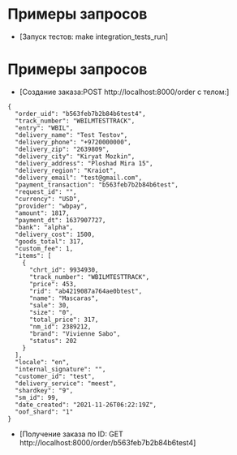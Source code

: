 # Примеры запросов <a name="start"></a>
* [Запуск тестов: make integration_tests_run]

# Примеры запросов <a name="examples"></a>


* [Создание заказа:POST http://localhost:8000/order c телом:]
```
{
  "order_uid": "b563feb7b2b84b6test4",
  "track_number": "WBILMTESTTRACK",
  "entry": "WBIL",
  "delivery_name": "Test Testov",
  "delivery_phone": "+9720000000",
  "delivery_zip": "2639809",
  "delivery_city": "Kiryat Mozkin",
  "delivery_address": "Ploshad Mira 15",
  "delivery_region": "Kraiot",
  "delivery_email": "test@gmail.com",
  "payment_transaction": "b563feb7b2b84b6test",
  "request_id": "",
  "currency": "USD",
  "provider": "wbpay",
  "amount": 1817,
  "payment_dt": 1637907727,
  "bank": "alpha",
  "delivery_cost": 1500,
  "goods_total": 317,
  "custom_fee": 1,
  "items": [
    {
      "chrt_id": 9934930,
      "track_number": "WBILMTESTTRACK",
      "price": 453,
      "rid": "ab4219087a764ae0btest",
      "name": "Mascaras",
      "sale": 30,
      "size": "0",
      "total_price": 317,
      "nm_id": 2389212,
      "brand": "Vivienne Sabo",
      "status": 202
    }
  ],
  "locale": "en",
  "internal_signature": "",
  "customer_id": "test",
  "delivery_service": "meest",
  "shardkey": "9",
  "sm_id": 99,
  "date_created": "2021-11-26T06:22:19Z",
  "oof_shard": "1"
}
```


* [Получение заказа по ID: GET http://localhost:8000/order/b563feb7b2b84b6test4]



